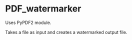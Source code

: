 # PDF_watermarker

Uses PyPDF2 module.

Takes a file as input and creates a watermarked output file.